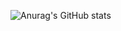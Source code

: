 

![Anurag's GitHub stats](https://github-readme-stats.vercel.app/api?username=Sen-hai&show_icons=true&theme=transparent)


